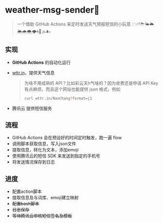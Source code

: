 # weather-msg-sender💌

> 一个借助 GitHub Actions 来定时发送天气预报短信的小玩意 ☁⛅⛈🌤🌥🌦🌧🌨🌩🌀🌂🌫🌬

## 实现

- **GitHub Actions** 的自动化运行
- [wttr.in](https://wttr.in/)，提供天气信息

  > 为啥不用成熟的 API？比如彩云天h气啥的？因为收费还是申请 API Key 有点麻烦，而且这个网站也能提供 json 格式，例如
  >
  > ```bash
  > curl wttr.in/NanChang?format=j1
  > ```

- 腾讯云 提供短信服务

## 流程

- GitHub Actions 会在预设好的时间定时触发，跑一遍 flow
- 调用脚本获取信息，写入json文件
- 提取信息，转化为文本，添加emoji
- 使用腾讯云的短信 SDK 来发送到指定的手机号
- 将发送情况保存到日志

## 进度

- 配置action脚本
- 提取信息及与词库、emoji建立映射
- ~~配置bash脚本~~
- ~~日志保存~~
- ~~等待腾讯云审核短信签名及模板~~
